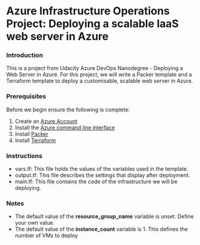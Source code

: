# Azure Infrastructure Operations Project: Deploying a scalable IaaS web server in Azure

### Introduction

This is a project from Udacity Azure DevOps Nanodegree - Deploying a Web Server in Azure. For this project, we will write a Packer template and a Terraform template to deploy a customisable, scalable web server in Azure.

### Prerequisites

Before we begin ensure the following is complete:

1. Create an [Azure Account](https://portal.azure.com) 
2. Install the [Azure command line interface](https://docs.microsoft.com/en-us/cli/azure/install-azure-cli?view=azure-cli-latest)
3. Install [Packer](https://www.packer.io/downloads)
4. Install [Terraform](https://www.terraform.io/downloads.html)

### Instructions

* vars.tf: This file holds the values of the variables used in the template.
* output.tf: This file describes the settings that display after deployment.
* main.tf: This file contains the code of the infrastructure we will be deploying.

### Notes

* The default value of the **resource_group_name** variable is unset. Define your own value.
* The default value of the **instance_count** variable is 1. This defines the number of VMs to deploy
